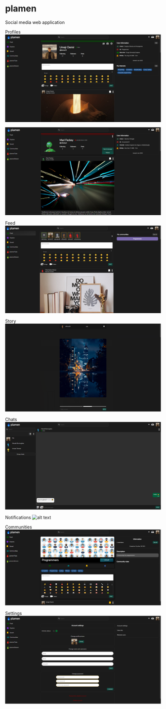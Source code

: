 # plamen
Social media web application

Profiles
![alt text][img1]

![alt text][img2]

Feed
![alt text][img3]

Story
![alt text][img4]

Chats
![alt text][img5]

Notifications
![alt text][img6]

Communities
![alt text][img7]

Settings
![alt text][img8]


[img1]: https://github.com/demac44/plamen/blob/master/client/src/images/Screens/profile.png
[img2]: https://github.com/demac44/plamen/blob/master/client/src/images/Screens/profile2.png
[img3]: https://github.com/demac44/plamen/blob/master/client/src/images/Screens/feed.png
[img4]: https://github.com/demac44/plamen/blob/master/client/src/images/Screens/story.png
[img5]: https://github.com/demac44/plamen/blob/master/client/src/images/Screens/chat.png
[img6]: https://github.com/demac44/plamen/blob/master/client/src/images/Screens/notification.png
[img7]: https://github.com/demac44/plamen/blob/master/client/src/images/Screens/community.png
[img8]: https://github.com/demac44/plamen/blob/master/client/src/images/Screens/settings.png
